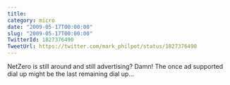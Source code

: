```yaml
---
title: 
category: micro
date: "2009-05-17T00:00:00"
slug: "2009-05-17T00:00:00"
TwitterId: 1827376490
TweetUrl: https://twitter.com/mark_philpot/status/1827376490
---
```


NetZero is still around and still advertising? Damn! The once ad supported dial
up might be the last remaining dial up...
